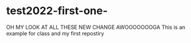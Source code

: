 


# test2022-first-one-

OH MY LOOK AT ALL THESE NEW CHANGE AWOOOOOOOGA
This is an example for class and my first repostiry
